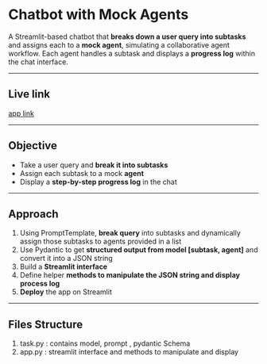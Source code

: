 # Chatbot with Mock Agents

A Streamlit-based chatbot that **breaks down a user query into subtasks** and assigns each to a **mock agent**, simulating a collaborative agent workflow. Each agent handles a subtask and displays a **progress log** within the chat interface.

---

##  Live link

   [app link](https://chatbot-with-mock-agents-fmvdcb9egyeo7ckq7vpf5o.streamlit.app/)

---

##  Objective

- Take a user query and **break it into subtasks**
- Assign each subtask to a mock **agent**
- Display a **step-by-step progress log** in the chat

---

##  Approach

1. Using PromptTemplate, **break query** into subtasks and dynamically assign those subtasks to agents provided in a list  
2. Use Pydantic to get **structured output from model [subtask, agent]** and convert it into a JSON string  
3. Build a **Streamlit interface**  
4. Define helper **methods to manipulate the JSON string and display process log**  
5. **Deploy** the app on Streamlit


---

##  Files Structure
1. task.py : contains model, prompt , pydantic Schema
2. app.py : streamlit interface and methods to manipulate and display



